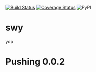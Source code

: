 [![Build Status](https://travis-ci.com/Haytek/swy.svg?branch=master)](https://travis-ci.com/Haytek/swy)
[![Coverage Status](https://coveralls.io/repos/github/Haytek/swy/badge.svg?branch=master)](https://coveralls.io/github/Haytek/swy?branch=master)
![PyPI](https://img.shields.io/pypi/v/swy)

# swy

yop

# Pushing 0.0.2
